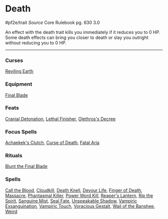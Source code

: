 # Death
#pf2e/trait 
*Source* Core Rulebook pg. 630 3.0

An effect with the death trait kills you immediately if it reduces you to 0 HP. Some death effects can bring you closer to death or slay you outright without reducing you to 0 HP.

---

### Curses
[Reviling Earth](Reviling%20Earth)

### Equipment
[Final Blade](../Items/Artifacts/Final%20Blade.md)

### Feats
[Cranial Detonation](Cranial%20Detonation), [Lethal Finisher](Lethal%20Finisher), [Olethros's Decree](Olethros's%20Decree)

### Focus Spells
[Achaekek's Clutch](Achaekek's%20Clutch.md), [Curse of Death](Curse%20of%20Death.md), [Fatal Aria](Fatal%20Aria.md)

### Rituals
[Blunt the Final Blade](Blunt%20the%20Final%20Blade.md)

### Spells
[Call the Blood](Call%20the%20Blood.md), [Cloudkill](Cloudkill.md), [Death Knell](Death%20Knell.md), [Devour Life](Devour%20Life.md), [Finger of Death](Finger%20of%20Death.md), [Massacre](Massacre.md), [Phantasmal Killer](Phantasmal%20Killer.md), [Power Word Kill](Power%20Word%20Kill.md), [Reaper's Lantern](Reaper's%20Lantern.md), [Rip the Spirit](Rip%20the%20Spirit.md), [Sanguine Mist](Sanguine%20Mist.md), [Seal Fate](Seal%20Fate.md), [Unspeakable Shadow](Unspeakable%20Shadow.md), [Vampiric Exsanguination](Vampiric%20Exsanguination.md), [Vampiric Touch](Vampiric%20Touch.md), [Voracious Gestalt](Voracious%20Gestalt.md), [Wail of the Banshee](Wail%20of%20the%20Banshee.md), [Weird](Weird.md)